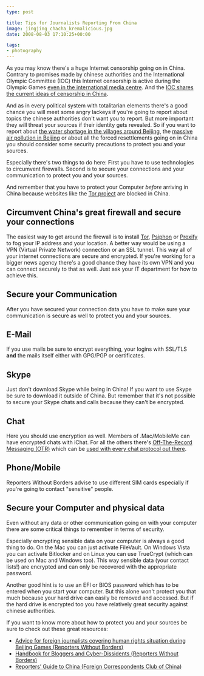 ```yaml
---
type: post

title: Tips for Journalists Reporting From China
image: jingjing_chacha_kremalicious.jpg
date: 2008-08-03 17:10:25+00:00

tags:
- photography
---
```


As you may know there's a huge Internet censorship going on in China. Contrary to promises made by chinese authorities and the International Olympic Committee (IOC) this Internet censorship is active during the Olympic Games [even in the international media centre](http://news.bbc.co.uk/2/hi/asia-pacific/7532338.stm). And the [IOC shares the current ideas of censorship in China](http://www.rsf.org/article.php3?id_article=26461).

<!-- more -->

And as in every political system with totalitarian elements there's a good chance you will meet some angry lackeys if you're going to report about topics the chinese authorities don't want you to report. But more important they will threat your sources if their identity gets revealed. So if you want to report about [the water shortage in the villages around Beijing](http://www.voanews.com/english/2008-06-27-voa10.cfm), the [massive air pollution in Beijing](http://english.chosun.com/w21data/html/news/200807/200807300031.html) or about all the forced resettlements going on in China you should consider some security precautions to protect you and your sources.

Especially there's two things to do here: First you have to use technologies to circumvent firewalls. Second is to secure your connections and your communication to protect you and your sources.

And remember that you have to protect your Computer _before_ arriving in China because websites like the [Tor project](http://www.torproject.org) are blocked in China.

## Circumvent China's great firewall and secure your connections

The easiest way to get around the firewall is to install [Tor](http://www.torproject.org), [Psiphon](http://psiphon.civisec.org/) or [Proxify](https://proxify.com/) to fog your IP address and your location. A better way would be using a VPN (Virtual Private Network) connection or an SSL tunnel. This way all of your internet connections are secure and encrypted. If you're working for a bigger news agency there's a good chance they have its own VPN and you can connect securely to that as well. Just ask your IT department for how to achieve this.

## Secure your Communication

After you have secured your connection data you have to make sure your communication is secure as well to protect you and your sources.

## E-Mail

If you use mails be sure to encrypt everything, your logins with SSL/TLS **and** the mails itself either with GPG/PGP or certificates.

## Skype

Just don't download Skype while being in China! If you want to use Skype be sure to download it outside of China. But remember that it's not possible to secure your Skype chats and calls because they can't be encrypted.

## Chat

Here you should use encryption as well. Members of .Mac/MobileMe can have encrypted chats with iChat. For all the others there's [Off-The-Record Messaging (OTR)](http://en.wikipedia.org/wiki/Off-the-Record_Messaging) which can be [used with every chat protocol out there](http://www.cypherpunks.ca/otr/).

## Phone/Mobile

Reporters Without Borders advise to use different SIM cards especially if you're going to contact "sensitive" people.

## Secure your Computer and physical data

Even without any data or other communication going on with your computer there are some critical things to remember in terms of security.

Especially encrypting sensible data on your computer is always a good thing to do. On the Mac you can just activate FileVault. On Windows Vista you can activate Bitlocker and on Linux you can use TrueCrypt (which can be used on Mac and Windows too). This way sensible data (your contact lists!) are encrypted and can only be recovered with the appropriate password.

Another good hint is to use an EFI or BIOS password which has to be entered when you start your computer. But this alone won't protect you that much because your hard drive can easily be removed and accessed. But if the hard drive is encrypted too you have relatively great security against chinese authorities.

If you want to know more about how to protect you and your sources be sure to check out these great resources:

- [Advice for foreign journalists covering human rights situation during Beijing Games (Reporters Without Borders)](http://www.rsf.org/article.php3?id_article=27991)
- [Handbook for Bloggers and Cyber-Dissidents (Reporters Without Borders)](http://www.rsf.org./IMG/pdf/guide_gb_md.pdf)
- [Reporters’ Guide to China (Foreign Correspondents Club of China)](http://www.rsf.org/IMG/pdf/Guide_FCCC.pdf)

